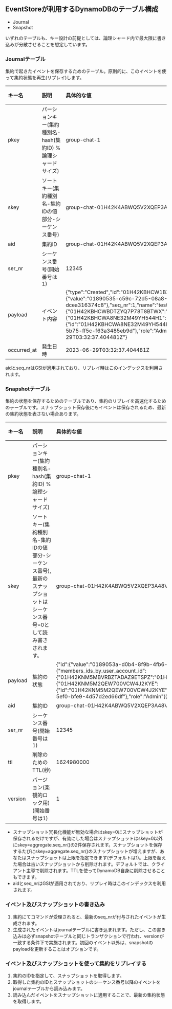 ## EventStoreが利用するDynamoDBのテーブル構成

- Journal
- Snapshot

いずれのテーブルも、キー設計の前提としては、論理シャード内で最大限に書き込みが分散させることを想定しています。

### Journalテーブル

集約で起きたイベントを保存するためのテーブル。原則的に、このイベントを使って集約状態を再生(リプレイ)します。

| キー名         | 説明                                    | 具体的な値                                                                                                                                                                                                                                                                                                                                                                                                                                                              | 備考 |
|:------------|:--------------------------------------|:-------------------------------------------------------------------------------------------------------------------------------------------------------------------------------------------------------------------------------------------------------------------------------------------------------------------------------------------------------------------------------------------------------------------------------------------------------------------|:---|
| pkey        | パーションキー(集約種別名-hash(集約ID) % 論理シャードサイズ) | group-chat-1                                                                                                                                                                                                                                                                                                                                                                                                                                                       |    |
| skey        | ソートキー(集約種別名-集約IDの値部分-シーケンス番号)         | group-chat-01H42K4ABWQ5V2XQEP3A48VE0Z-12345                                                                                                                                                                                                                                                                                                                                                                                                                        |    |
| aid         | 集約ID                                  | group-chat-01H42K4ABWQ5V2XQEP3A48VE0Z                                                                                                                                                                                                                                                                                                                                                                                                                              |    |
| ser_nr      | シーケンス番号(開始番号は1)                       | 12345                                                                                                                                                                                                                                                                                                                                                                                                                                                              |    |
| payload     | イベント内容                                | {"type":"Created","id":"01H42KBHCW1BZG504J4ZXKA2F2","_aggregate_id":{"value":"01890535-c59c-72d5-08a8-dcea316374c8"},"seq_nr":1,"name":"test","members":{"members_ids_by_user_account_id":{"01H42KBHCWBDTZYQ7P78T8BTWX":"01H42KBHCWA8NE32M49YH544H1"},"members":{"01H42KBHCWA8NE32M49YH544H1":{"id":"01H42KBHCWA8NE32M49YH544H1","user_account_id":{"value":"01890535-c59c-5b75-ff5c-f63a3485eb9d"},"role":"Admin"}}},"occurred_at":"2023-06-29T03:32:37.404481Z"} |    |
| occurred_at | 発生日時                                  | 2023-06-29T03:32:37.404481Z                                                                                                                                                                                                                                                                                                                                                                                                                                        |    |

aidとseq_nrはGSIが適用されており、リプレイ時はこのインデックスを利用されます。

### Snapshotテーブル

集約の状態を保存するためのテーブルであり、集約のリプレイを高速化するためのテーブルです。スナップショット保存後にもイベントは保存されるため、最新の集約状態を表さない場合あります。

| キー名     | 説明                                                               | 具体的な値                                                                                                                                                                                                                                                                                                                                                                                      | 備考 |
|:--------|:-----------------------------------------------------------------|:-------------------------------------------------------------------------------------------------------------------------------------------------------------------------------------------------------------------------------------------------------------------------------------------------------------------------------------------------------------------------------------------|:---|
| pkey    | パーションキー(集約種別名-hash(集約ID) % 論理シャードサイズ)                            | group-chat-1                                                                                                                                                                                                                                                                                                                                                                               |    |
| skey    | ソートキー(集約種別名-集約IDの値部分-シーケンス番号), 最新のスナップショットはシーケンス番号=0として読み書きされます。 | group-chat-01H42K4ABWQ5V2XQEP3A48VE0Z-12345                                                                                                                                                                                                                                                                                                                                                |    |
| payload | 集約の状態                                                            | {"id":{"value":"0189053a-d0b4-8f9b-4fb6-db91f72ccf16"},"name":"test","members":{"members_ids_by_user_account_id":{"01H42KNM5MBVRBZTADAZ9ETSPZ":"01H42KNM5M2QEW700VCW4J2KYE"},"members":{"01H42KNM5M2QEW700VCW4J2KYE":{"id":"01H42KNM5M2QEW700VCW4J2KYE","user_account_id":{"value":"0189053a-d0b4-5ef0-bfe9-4d57d2ed66df"},"role":"Admin"}}},"messages":[],"seq_nr_counter":1,"version":1} |    |
| aid     | 集約ID                                                             | group-chat-01H42K4ABWQ5V2XQEP3A48VE0Z                                                                                                                                                                                                                                                                                                                                                      |    |
| ser_nr  | シーケンス番号(開始番号は1)                                                  | 12345                                                                                                                                                                                                                                                                                                                                                                                      |    |
| ttl     | 削除のためのTTL(秒)                                                     | 1624980000                                                                                                                                                                                                                                                                                                                                                                                 |    |
| version | バージョン(楽観的ロック用)(開始番号は1)                                           | 1                                                                                                                                                                                                                                                                                                                                                                                          |    |

- スナップショット冗長化機能が無効な場合はskey=0にスナップショットが保存されるだけですが、有効にした場合はスナップショットはskey=0以外にskey=aggregate.seq_nr()の2件保存されます。スナップショットを保存するたびにskey=aggregate.seq_nr()のスナップショットが増えますが、あなたはスナップショットは上限を指定できます(デフォルトは1)。上限を超えた場合は古いスナップショットから削除されます。デフォルトでは、クライアント主導で削除されます。TTLを使ってDynamoDB自身に削除させることもできます。
- aidとseq_nrはGSIが適用されており、リプレイ時はこのインデックスを利用されます。

### イベント及びスナップショットの書き込み

1. 集約にてコマンドが受理されると、最新のseq_nrが付与されたイベントが生成されます。
2. 生成されたイベントはjournalテーブルに書き込まれます。ただし、この書き込みは必ずsnapshotテーブルと同じトランザクションで行われ、versionが一致する条件下で実施されます。初回のイベント以外は、snapshotのpayloadを更新することはオプションです。

### イベント及びスナップショットを使って集約をリプレイする

1. 集約のIDを指定して、スナップショットを取得します。
2. 取得した集約のIDとスナップショットのシーケンス番号以降のイベントをjournalテーブルから読み込みます。
3. 読み込んだイベントをスナップショットに適用することで、最新の集約状態を取得します。
